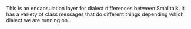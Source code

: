 This is an encapsulation layer for dialect differences between Smalltalk. It has a variety of class messages that do different things depending which dialect we are running on.